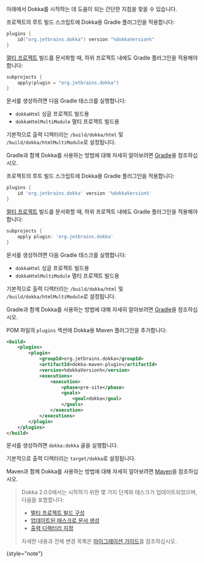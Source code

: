 [//]: # (title: Dokka 시작하기)

아래에서 Dokka를 시작하는 데 도움이 되는 간단한 지침을 찾을 수 있습니다.

<tabs group="build-script">
<tab title="Gradle Kotlin DSL" group-key="kotlin">

프로젝트의 루트 빌드 스크립트에 Dokka용 Gradle 플러그인을 적용합니다:

```kotlin
plugins {
    id("org.jetbrains.dokka") version "%dokkaVersion%"
}
```

[멀티 프로젝트](https://docs.gradle.org/current/userguide/multi_project_builds.html) 빌드를 문서화할 때, 하위 프로젝트 내에도 Gradle 플러그인을 적용해야 합니다:

```kotlin
subprojects {
    apply(plugin = "org.jetbrains.dokka")
}
```

문서를 생성하려면 다음 Gradle 태스크를 실행합니다:

* `dokkaHtml` 싱글 프로젝트 빌드용
* `dokkaHtmlMultiModule` 멀티 프로젝트 빌드용

기본적으로 출력 디렉터리는 `/build/dokka/html` 및 `/build/dokka/htmlMultiModule`로 설정됩니다.

Gradle과 함께 Dokka를 사용하는 방법에 대해 자세히 알아보려면 [Gradle](dokka-gradle.md)을 참조하십시오.

</tab>
<tab title="Gradle Groovy DSL" group-key="groovy">

프로젝트의 루트 빌드 스크립트에 Dokka용 Gradle 플러그인을 적용합니다:

```groovy
plugins {
    id 'org.jetbrains.dokka' version '%dokkaVersion%'
}
```

[멀티 프로젝트](https://docs.gradle.org/current/userguide/multi_project_builds.html) 빌드를 문서화할 때, 하위 프로젝트 내에도 Gradle 플러그인을 적용해야 합니다:

```groovy
subprojects {
    apply plugin: 'org.jetbrains.dokka'
}
```

문서를 생성하려면 다음 Gradle 태스크를 실행합니다:

* `dokkaHtml` 싱글 프로젝트 빌드용
* `dokkaHtmlMultiModule` 멀티 프로젝트 빌드용

기본적으로 출력 디렉터리는 `/build/dokka/html` 및 `/build/dokka/htmlMultiModule`로 설정됩니다.

Gradle과 함께 Dokka를 사용하는 방법에 대해 자세히 알아보려면 [Gradle](dokka-gradle.md)을 참조하십시오.

</tab>
<tab title="Maven" group-key="mvn">

POM 파일의 `plugins` 섹션에 Dokka용 Maven 플러그인을 추가합니다:

```xml
<build>
    <plugins>
        <plugin>
            <groupId>org.jetbrains.dokka</groupId>
            <artifactId>dokka-maven-plugin</artifactId>
            <version>%dokkaVersion%</version>
            <executions>
                <execution>
                    <phase>pre-site</phase>
                    <goals>
                        <goal>dokka</goal>
                    </goals>
                </execution>
            </executions>
        </plugin>
    </plugins>
</build>
```

문서를 생성하려면 `dokka:dokka` 골을 실행합니다.

기본적으로 출력 디렉터리는 `target/dokka`로 설정됩니다.

Maven과 함께 Dokka를 사용하는 방법에 대해 자세히 알아보려면 [Maven](dokka-maven.md)을 참조하십시오.

</tab>
</tabs>

> Dokka 2.0.0에서는 시작하기 위한 몇 가지 단계와 태스크가 업데이트되었으며, 다음을 포함합니다:
>
> * [멀티 프로젝트 빌드 구성](dokka-migration.md#share-dokka-configuration-across-modules)
> * [업데이트된 태스크로 문서 생성](dokka-migration.md#generate-documentation-with-the-updated-task)
> * [출력 디렉터리 지정](dokka-migration.md#output-directory)
> 
> 자세한 내용과 전체 변경 목록은 [마이그레이션 가이드](dokka-migration.md)를 참조하십시오.
> 
{style="note"}